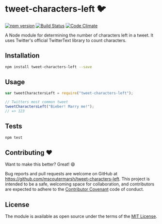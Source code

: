 # tweet-characters-left :bird:
[![npm version](https://badge.fury.io/js/tweet-characters-left.svg)](https://badge.fury.io/js/tweet-characters-left)
[![Build Status](https://travis-ci.org/mscoutermarsh/tweet-characters-left.svg?branch=master)](https://travis-ci.org/mscoutermarsh/tweet-characters-left)
[![Code Climate](https://codeclimate.com/github/mscoutermarsh/tweet-characters-left/badges/gpa.svg)](https://codeclimate.com/github/mscoutermarsh/tweet-characters-left)

A Node module for determining the number of characters left in a tweet. It uses Twitter's official TwitterText library to count characters.

## Installation
```Bash
npm install tweet-characters-left --save
```

## Usage
```JavaScript
var tweetCharactersLeft = require("tweet-characters-left");

// Twitters most common tweet
tweetCharactersLeft("Bieber! Marry me!");
// => 123
```

## Tests
```Bash
npm test
```

## Contributing :heart:

Want to make this better? Great! :smile:

Bug reports and pull requests are welcome on GitHub at https://github.com/mscoutermarsh/tweet-characters-left. This project is intended to be a safe, welcoming space for collaboration, and contributors are expected to adhere to the [Contributor Covenant](http://contributor-covenant.org) code of conduct.


## License

The module is available as open source under the terms of the [MIT License](http://opensource.org/licenses/MIT).
